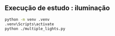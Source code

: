 ## Execução de estudo : iluminação

```bash
python -m venv .venv
.venv\Scripts\activate
python ./multiple_lights.py
```